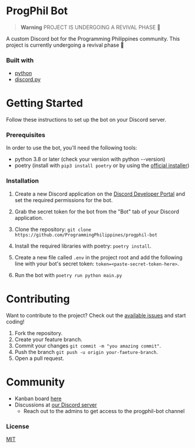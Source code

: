 # ProgPhil Bot
> **Warning** PROJECT IS UNDERGOING A REVIVAL PHASE :construction:

A custom Discord bot for the Programming Philippines community. This project is currently undergoing a revival phase :construction:

### Built with
- [python](https://python.org)
- [discord.py](https://discordpy.readthedocs.io/)

# Getting Started
Follow these instructions to set up the bot on your Discord server.

### Prerequisites
In order to use the bot, you'll need the following tools:

- python 3.8 or later (check your version with python --version)
- poetry (install with ```pip3 install poetry``` or by using the [official installer](https://python-poetry.org/docs/#installing-with-the-official-installer))


### Installation
1. Create a new Discord application on the [Discord Developer Portal](https://discord.com/developers/applications) and set the required permissions for the bot.

2. Grab the secret token for the bot from the "Bot" tab of your Discord application.

3. Clone the repository: `git clone https://github.com/ProgrammingPhilippines/progphil-bot`

5. Install the required libraries with poetry: `poetry install`.

6. Create a new file called `.env` in the project root and add the following line with your bot's secret token: `token=<paste-secret-token-here>`.

7. Run the bot with `poetry run python main.py`

# Contributing
Want to contribute to the project? Check out the [available issues](https://github.com/ProgrammingPhilippines/progphil-bot/issues) and start coding!
1. Fork the repository.
2. Create your feature branch.
3. Commit your changes `git commit -m "you amazing commit"`.
4. Push the branch `git push -u origin your-faeture-branch`.
5. Open a pull request.

# Community
- Kanban board [here](https://github.com/orgs/ProgrammingPhilippines/projects/2/views/1)
- Discussions at [our Discord server](https://discord.gg/MmWwgXQezf)
    - Reach out to the admins to get access to the progphil-bot channel

### License
[MIT](https://choosealicense.com/licenses/mit/)
